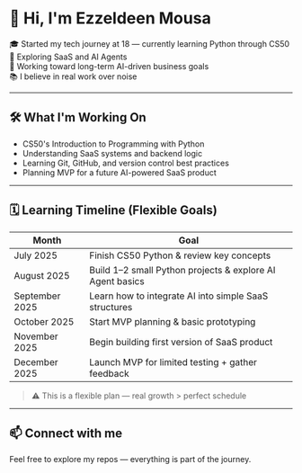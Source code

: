 # 👋 Hi, I'm Ezzeldeen Mousa

🎓 Started my tech journey at 18 — currently learning Python through CS50  
🧠 Exploring SaaS and AI Agents  
🚀 Working toward long-term AI-driven business goals  
📚 I believe in real work over noise

---

## 🛠️ What I'm Working On

- CS50's Introduction to Programming with Python  
- Understanding SaaS systems and backend logic  
- Learning Git, GitHub, and version control best practices  
- Planning MVP for a future AI-powered SaaS product

---

## 🗓️ Learning Timeline (Flexible Goals)

| Month         | Goal                                                        |
|---------------|-------------------------------------------------------------|
| July 2025     | Finish CS50 Python & review key concepts                   |
| August 2025   | Build 1–2 small Python projects & explore AI Agent basics   |
| September 2025| Learn how to integrate AI into simple SaaS structures       |
| October 2025  | Start MVP planning & basic prototyping                      |
| November 2025 | Begin building first version of SaaS product                |
| December 2025 | Launch MVP for limited testing + gather feedback            |

> ⚠️ This is a flexible plan — real growth > perfect schedule

---

## 📫 Connect with me

Feel free to explore my repos — everything is part of the journey.
